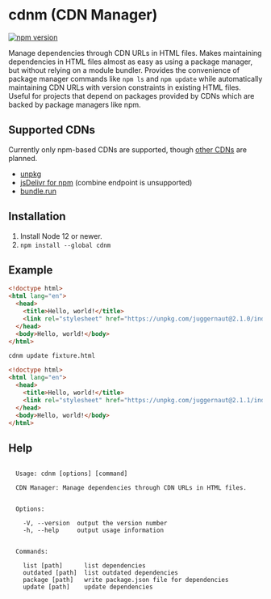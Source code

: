 # cdnm (CDN Manager)
[![npm version](https://badge.fury.io/js/cdnm.svg)](https://badge.fury.io/js/cdnm)

Manage dependencies through CDN URLs in HTML files. Makes maintaining
dependencies in HTML files almost as easy as using a package manager, but
without relying on a module bundler. Provides the convenience of package manager
commands like `npm ls` and `npm update` while automatically maintaining CDN URLs
with version constraints in existing HTML files. Useful for projects that depend
on packages provided by CDNs which are backed by package managers like npm.

## Supported CDNs
Currently only npm-based CDNs are supported, though [other
CDNs](https://github.com/nickmccurdy/cdnm/issues/4) are planned.

- [unpkg](https://unpkg.com)
- [jsDelivr for npm](https://www.jsdelivr.com/) (combine endpoint is unsupported)
- [bundle.run](https://bundle.run/)

## Installation
1. Install Node 12 or newer.
2. `npm install --global cdnm`

## Example
```html
<!doctype html>
<html lang="en">
  <head>
    <title>Hello, world!</title>
    <link rel="stylesheet" href="https://unpkg.com/juggernaut@2.1.0/index.js">
  </head>
  <body>Hello, world!</body>
</html>
```

```cdnm update fixture.html```

```html
<!doctype html>
<html lang="en">
  <head>
    <title>Hello, world!</title>
    <link rel="stylesheet" href="https://unpkg.com/juggernaut@2.1.1/index.js">
  </head>
  <body>Hello, world!</body>
</html>
```

## Help
```

  Usage: cdnm [options] [command]

  CDN Manager: Manage dependencies through CDN URLs in HTML files.


  Options:

    -V, --version  output the version number
    -h, --help     output usage information


  Commands:

    list [path]      list dependencies
    outdated [path]  list outdated dependencies
    package [path]   write package.json file for dependencies
    update [path]    update dependencies
```
